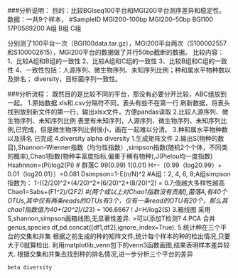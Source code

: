 ###分析说明：
目的：比较BGIseq100平台和MGI200平台测序差异和稳定性。
数据：一共9个样本，
#SampleID	MGI200-100bp	MGI200-50bp	BGI100
17P0589200	A组	B组	C组

分别测了100平台一次（BGI100data.tar.gz），MGI200平台两次（S100002557和S100002615），MGI200平台的数据做了并行50bp截断的数据。
比较内容：
1、比较A组和B组的一致性
2、比较A组和C组的一致性
3、比较B组和C组的一致性
4、一致性包括：人源序列、微生物序列、未知序列比例；种和属水平物种数以及排名； diversity，目标菌序列一致性。

###分析流程：
既然目的是比较不同的平台，那没有必要分开比较，ABC组放到一起。
1.原始数据.xls和.csv分隔符不同，表头有些不在第一行
    刷新数据，将表头找到放到新文件的第一行，输出xlsx文件，方便pandas读取
2.比较人源序列、微生物序列、未知序列比例
    表里有未知序列，人源序列、微生物序列、未知序列比例,已完成，但是微生物序列比例很小，画在一起难以分清。
3.种和属水平物种数以及排名
    已完成
4.diversity
    alpha diversity
    1.生成矩阵文件
    2.输出S(物种的数目),Shannon-Wienner指数（均匀性指数）,simpson指数(随机2个个体，不同类的概率),Chao1指数(物种丰富度指标,偏重于稀有物种),J(Pielou均一度指数)
        Hsahnnon=(Pi)log2(Pi) # 群落C 99(0.99) 1(0.01) H=-〔0.99（log20.99）+ 0.01（log20.01）〕=0.081
        Dsimpson=1-E(n/N)^2 #A组：2, 4, 6, 8;A组simpson指数为： 1-((2/20)^2+(4/20)^2+(6/20)^2+(8/20)^2) = 0.7;值越大多样性越高
        Chao1=Sabs+(F1^2)/(2*F2) #(两个或以上对Chao1指数没有贡献),菌落A,有40个OTUs,其中仅有两条reads的OTUs有3个，仅有一条read的OTU有20个，那么其chao1指数值为40+(20^2)/(2*3) = 106.6667 ! 
        J=H/log2(S)
    3.箱线图
        采用S,shannon,simpson画箱线图,无显著性差异.
        >可以添加T检测?
    4.PCA
        合并genus,species df,pd.concat([df1,df2],ignore_index=True).
    5.统计种在三个平台的交集和并集
        根据之前生成的种的矩阵文件,统计每个样本的种的检出情况,只要大于0就算检出.
        利用matplotlib_venn包下的venn3函数画图,结果表明样本差异较大.
        根据交集和并集去找到种的排名情况,进一步分析三个平台的差异
    
    beta diversity
